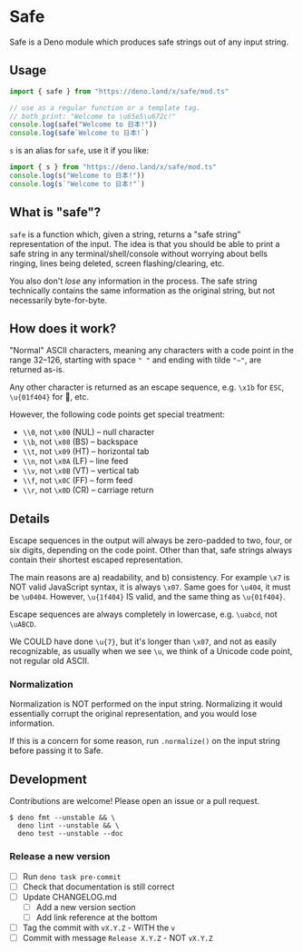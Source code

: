 # Safe

Safe is a Deno module which produces safe strings out of any input string.

## Usage

```ts
import { safe } from "https://deno.land/x/safe/mod.ts"

// use as a regular function or a template tag.
// both print: "Welcome to \u65e5\u672c!"
console.log(safe("Welcome to 日本!"))
console.log(safe`Welcome to 日本!`)
```

`s` is an alias for `safe`, use it if you like:

```ts
import { s } from "https://deno.land/x/safe/mod.ts"
console.log(s("Welcome to 日本!"))
console.log(s`"Welcome to 日本!"`)
```

## What is "safe"?

`safe` is a function which, given a string, returns a "safe string"
representation of the input. The idea is that you should be able to print a safe
string in any terminal/shell/console without worrying about bells ringing, lines
being deleted, screen flashing/clearing, etc.

You also don't _lose_ any information in the process. The safe string
technically contains the same information as the original string, but not
necessarily byte-for-byte.

## How does it work?

"Normal" ASCII characters, meaning any characters with a code point in the range
32–126, starting with space `" "` and ending with tilde `"~"`, are returned
as-is.

Any other character is returned as an escape sequence, e.g. `\x1b` for `ESC`,
`\u{01f404}` for 🐄, etc.

However, the following code points get special treatment:

- `\\0`, not `\x00` (NUL) – null character
- `\\b`, not `\x08` (BS) – backspace
- `\\t`, not `\x09` (HT) – horizontal tab
- `\\n`, not `\x0A` (LF) – line feed
- `\\v`, not `\x0B` (VT) – vertical tab
- `\\f`, not `\x0C` (FF) – form feed
- `\\r`, not `\x0D` (CR) – carriage return

## Details

Escape sequences in the output will always be zero-padded to two, four, or six
digits, depending on the code point. Other than that, safe strings always
contain their shortest escaped representation.

The main reasons are a) readability, and b) consistency. For example `\x7` is
NOT valid JavaScript syntax, it is always `\x07`. Same goes for `\u404`, it must
be `\u0404`. However, `\u{1f404}` IS valid, and the same thing as `\u{01f404}`.

Escape sequences are always completely in lowercase, e.g. `\uabcd`, not
`\uABCD`.

We COULD have done `\u{7}`, but it's longer than `\x07`, and not as easily
recognizable, as usually when we see `\u`, we think of a Unicode code point, not
regular old ASCII.

### Normalization

Normalization is NOT performed on the input string. Normalizing it would
essentially corrupt the original representation, and you would lose information.

If this is a concern for some reason, run `.normalize()` on the input string
before passing it to Safe.

## Development

Contributions are welcome! Please open an issue or a pull request.

```console
$ deno fmt --unstable && \
  deno lint --unstable && \
  deno test --unstable --doc
```

### Release a new version

- [ ] Run `deno task pre-commit`
- [ ] Check that documentation is still correct
- [ ] Update CHANGELOG.md
  - [ ] Add a new version section
  - [ ] Add link reference at the bottom
- [ ] Tag the commit with `vX.Y.Z` - WITH the `v`
- [ ] Commit with message `Release X.Y.Z` - NOT `vX.Y.Z`

